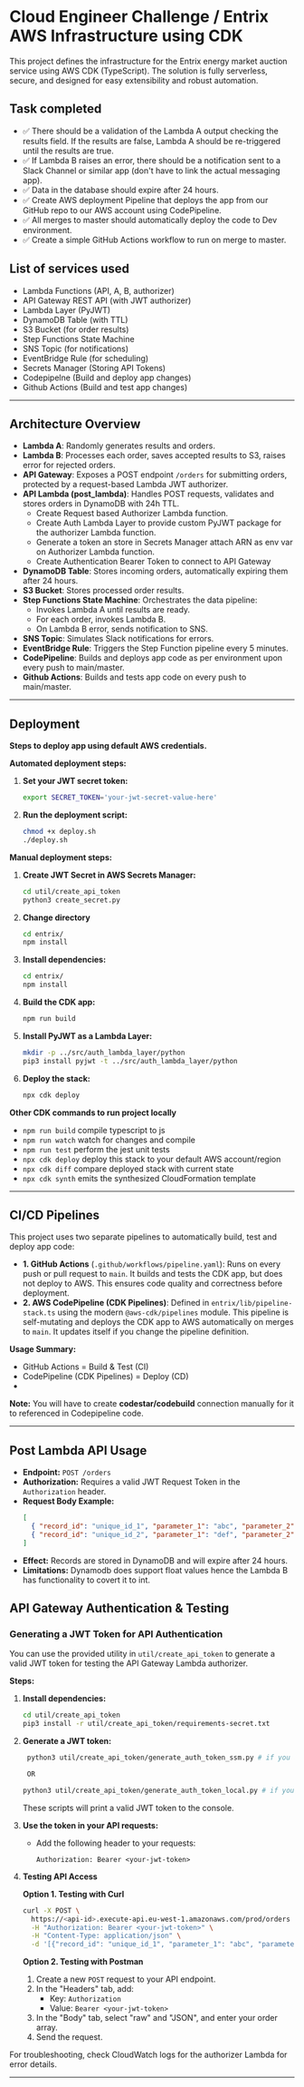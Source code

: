 # Cloud Engineer Challenge / Entrix AWS Infrastructure using CDK

This project defines the infrastructure for the Entrix energy market auction service using AWS CDK (TypeScript). The solution is fully serverless, secure, and designed for easy extensibility and robust automation.

## Task completed
- ✅ There should be a validation of the Lambda A output checking the results field. If the results are false, Lambda A should be re-triggered until the results are true. 
- ✅ If Lambda B raises an error, there should be a notification sent to a Slack Channel or similar app (don't have to link the actual messaging app).
- ✅ Data in the database should expire after 24 hours.
- ✅ Create AWS deployment Pipeline that deploys the app from our GitHub repo to our AWS account using CodePipeline.
- ✅ All merges to master should automatically deploy the code to Dev environment.
- ✅ Create a simple GitHub Actions workflow to run on merge to master.


## List of services used
- Lambda Functions (API, A, B, authorizer)
- API Gateway REST API (with JWT authorizer)
- Lambda Layer (PyJWT)
- DynamoDB Table (with TTL)
- S3 Bucket (for order results)
- Step Functions State Machine
- SNS Topic (for notifications)
- EventBridge Rule (for scheduling)
- Secrets Manager (Storing API Tokens)
- Codepipelne (Build and deploy app changes)
- Github Actions (Build and test app changes)

---
## Architecture Overview

- **Lambda A**: Randomly generates results and orders.
- **Lambda B**: Processes each order, saves accepted results to S3, raises error for rejected orders.
- **API Gateway**: Exposes a POST endpoint `/orders` for submitting orders, protected by a request-based Lambda JWT authorizer.
- **API Lambda (post_lambda)**: Handles POST requests, validates and stores orders in DynamoDB with 24h TTL.
  - Create Request based Authorizer Lambda function.
  - Create Auth Lambda Layer to provide custom PyJWT package for the authorizer Lambda function.
  - Generate a token an store in Secrets Manager attach ARN as env var on Authorizer Lambda function.
  - Create Authentication Bearer Token to connect to API Gateway
- **DynamoDB Table**: Stores incoming orders, automatically expiring them after 24 hours.
- **S3 Bucket**: Stores processed order results.
- **Step Functions State Machine**: Orchestrates the data pipeline:
  - Invokes Lambda A until results are ready.
  - For each order, invokes Lambda B.
  - On Lambda B error, sends notification to SNS.
- **SNS Topic**: Simulates Slack notifications for errors.
- **EventBridge Rule**: Triggers the Step Function pipeline every 5 minutes.
- **CodePipeline**: Builds and deploys app code as per environment upon every push to main/master.
- **Github Actions**: Builds and tests app code on every push to main/master.

---
## Deployment

**Steps to deploy app using default AWS credentials.**

**Automated deployment steps:**

1. **Set your JWT secret token:**
   ```sh
   export SECRET_TOKEN='your-jwt-secret-value-here'
   ```

2. **Run the deployment script:**
   ```sh
   chmod +x deploy.sh
   ./deploy.sh
   ```

**Manual deployment steps:**

1. **Create JWT Secret in AWS Secrets Manager:**
   ```sh
   cd util/create_api_token
   python3 create_secret.py
   ```

2. **Change directory**
   ```sh
   cd entrix/
   npm install
   ```
3. **Install dependencies:**
   ```sh
   cd entrix/
   npm install
   ```
4. **Build the CDK app:**
   ```sh
   npm run build
   ```
5. **Install PyJWT as a Lambda Layer:**
   ```sh
   mkdir -p ../src/auth_lambda_layer/python
   pip3 install pyjwt -t ../src/auth_lambda_layer/python
   ```
6. **Deploy the stack:**
   ```sh
   npx cdk deploy
   ```

**Other CDK commands to run project locally**

* `npm run build`   compile typescript to js
* `npm run watch`   watch for changes and compile
* `npm run test`    perform the jest unit tests
* `npx cdk deploy`  deploy this stack to your default AWS account/region
* `npx cdk diff`    compare deployed stack with current state
* `npx cdk synth`   emits the synthesized CloudFormation template

---
## CI/CD Pipelines

This project uses two separate pipelines to automatically build, test and deploy app code:

- **1. GitHub Actions** (`.github/workflows/pipeline.yaml`): Runs on every push or pull request to `main`. It builds and tests the CDK app, but does not deploy to AWS. This ensures code quality and correctness before deployment.
- **2. AWS CodePipeline (CDK Pipelines)**: Defined in `entrix/lib/pipeline-stack.ts` using the modern `@aws-cdk/pipelines` module. This pipeline is self-mutating and deploys the CDK app to AWS automatically on merges to `main`. It updates itself if you change the pipeline definition.

**Usage Summary:**
- GitHub Actions = Build & Test (CI)
- CodePipeline (CDK Pipelines) = Deploy (CD)
- 
**Note:** You will have to create **codestar/codebuild** connection manually for it to referenced in Codepipeline code.

---
## Post Lambda API Usage

- **Endpoint:** `POST /orders`
- **Authorization:** Requires a valid JWT Request Token in the `Authorization` header.
- **Request Body Example:**
  ```json
  [
    { "record_id": "unique_id_1", "parameter_1": "abc", "parameter_2": 4 },
    { "record_id": "unique_id_2", "parameter_1": "def", "parameter_2": 2.1 }
  ]
  ```
- **Effect:** Records are stored in DynamoDB and will expire after 24 hours.
- **Limitations:** Dynamodb does support float values hence the Lambda B has functionality to covert it to int.

## API Gateway Authentication & Testing

### Generating a JWT Token for API Authentication

You can use the provided utility in `util/create_api_token` to generate a valid JWT token for testing the API Gateway Lambda authorizer.

  **Steps:**

  1. **Install dependencies:**
     ```sh
     cd util/create_api_token
     pip3 install -r util/create_api_token/requirements-secret.txt
     ```
  2. **Generate a JWT token:**
     ```sh
      python3 util/create_api_token/generate_auth_token_ssm.py # if you already know the token

      OR

     python3 util/create_api_token/generate_auth_token_local.py # if you already know the token
     ```
     These scripts will print a valid JWT token to the console.

  3. **Use the token in your API requests:**
     - Add the following header to your requests:
       ```
       Authorization: Bearer <your-jwt-token>
       ```

  4. **Testing API Access**

     **Option 1. Testing with Curl**

     ```sh
     curl -X POST \
       https://<api-id>.execute-api.eu-west-1.amazonaws.com/prod/orders \
       -H "Authorization: Bearer <your-jwt-token>" \
       -H "Content-Type: application/json" \
       -d '[{"record_id": "unique_id_1", "parameter_1": "abc", "parameter_2": 4}]'
     ```

     **Option 2. Testing with Postman**

     1. Create a new `POST` request to your API endpoint.
     2. In the "Headers" tab, add:
        - Key: `Authorization`
        - Value: `Bearer <your-jwt-token>`
     3. In the "Body" tab, select "raw" and "JSON", and enter your order array.
     4. Send the request.

  For troubleshooting, check CloudWatch logs for the authorizer Lambda for error details.

---
